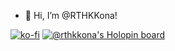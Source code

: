 
- 👋 Hi, I’m @RTHKKona!

[![ko-fi](https://ko-fi.com/img/githubbutton_sm.svg)](https://ko-fi.com/L3L711AIP8)
[![@rthkkona's Holopin board](https://holopin.io/api/user/board?user=rthkkona)](https://holopin.io/@rthkkona)
